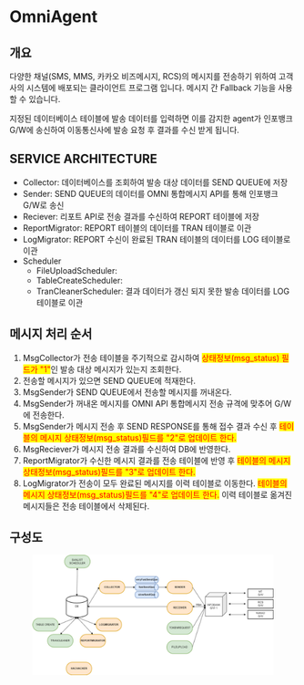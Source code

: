 # OmniAgent

## **개요**

다양한 채널(SMS, MMS, 카카오 비즈메시지, RCS)의 메시지를 전송하기 위하여 고객사의 시스템에 배포되는 클라이언트 프로그램 입니다. 메시지 간 Fallback 기능을 사용할 수 있습니다.&#x20;

지정된 데이터베이스 테이블에 발송 데이터를 입력하면 이를 감지한 agent가 인포뱅크 G/W에 송신하여 이동통신사에 발송 요청 후 결과를 수신 받게 됩니다.&#x20;



## **SERVICE ARCHITECTURE**

* Collector: 데이터베이스를 조회하여 발송 대상 데이터를 SEND QUEUE에 저장
* Sender: SEND QUEUE의 데이터를 OMNI 통합메시지 API를 통해 인포뱅크 G/W로 송신
* Reciever: 리포트 API로 전송 결과를 수신하여 REPORT 테이블에 저장
* ReportMigrator: REPORT 테이블의 데이터를 TRAN 테이블로 이관
* LogMigrator: REPORT 수신이  완료된 TRAN 테이블의 데이터를 LOG 테이블로 이관
* Scheduler
  * FileUploadScheduler:
  * TableCreateScheduler:
  * TranCleanerScheduler: 결과 데이터가 갱신 되지 못한 발송 데이터를 LOG 테이블로 이관

## 메시지 처리 순서

1. MsgCollector가 전송 테이블을 주기적으로 감시하여 <mark style="color:red;">상태정보(msg\_status) 필드가 "1"</mark>인 발송 대상 메시지가 있는지 조회한다.&#x20;
2. 전송할 메시지가 있으면 SEND QUEUE에 적재한다.&#x20;
3. MsgSender가 SEND QUEUE에서 전송할 메시지를 꺼내온다.&#x20;
4. MsgSender가 꺼내온 메시지를 OMNI API 통합메시지 전송 규격에 맞추어 G/W에 전송한다.
5. MsgSender가 메시지 전송 후 SEND RESPONSE를 통해 접수 결과 수신 후 <mark style="color:red;">테이블의 메시지 상태정보(msg\_status)필드를 "2"로 업데이트 한다.</mark>&#x20;
6. MsgReciever가 메시지 전송 결과를 수신하여 DB에 반영한다.
7. ReportMigrator가 수신한 메시지 결과를 전송 테이블에 반영 후  <mark style="color:red;">테이블의 메시지 상태정보(msg\_status)필드를 "3"로 업데이트 한다.</mark>&#x20;
8. LogMigrator가 전송이 모두 완료된 메시지를 이력 테이블로 이동한다. <mark style="color:red;">테이블의 메시지 상태정보(msg\_status)필드를 "4"로 업데이트 한다.</mark> 이력 테이블로 옮겨진 메시지들은 전송 테이블에서 삭제된다.&#x20;

## 구성도

<figure><img src=".gitbook/assets/agent구성도_20230807.png" alt=""><figcaption></figcaption></figure>

